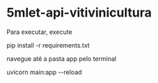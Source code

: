 # 5mlet-api-vitivinicultura



Para executar, execute

pip install -r requirements.txt

navegue até a pasta app pelo terminal

uvicorn main:app --reload

